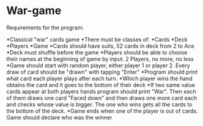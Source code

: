 # War-game

Requirements for the program:

*Classical "war" cards game
*There must be classes of:
    *Cards
    *Deck
    *Players
    *Game
*Cards should have suits, 52 cards in deck from 2 to Ace
*Deck must shuffle before the game
*Players should be able to choose their names at the beginning of game by input. 2 Players, no more, no less
*Game should start with random player, either player 1 or player 2. Every draw of card should be "drawn" with tapping "Enter"
*Program should print what card each player plays after each turn.
*Which player wins the hand obtains the card and it goes to the bottom of their deck
*If two same value cards appear at both players hands program should print "War". Then each of them draws one card "Faced down" and then draws one more card each and checks whose value is bigger. The one who wins gets all the cards to the bottom of the deck.
*Game ends when one of the player is out of cards.
Game should declare who was the winner
